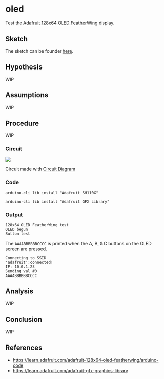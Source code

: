 # oled

Test the [Adafruit 128x64 OLED FeatherWing](https://www.adafruit.com/product/4650) display.

## Sketch

The sketch can be founder [here](https://github.com/nicholaswilde/solar-battery-charger/tree/main/test/oled).

## Hypothesis

WIP

## Assumptions

WIP

## Procedure

WIP

### Circuit

![](../assets/images/circuit-oled.png)

Circuit made with [Circuit Diagram](https://www.circuit-diagram.org/)

### Code

```shell title="Install Adafruit SH110X library"
arduino-cli lib install "Adafruit SH110X"
```

```shell title="Install Adafruit GFX Library"
arduino-cli lib install "Adafruit GFX Library"
```

### Output

```shell title="Serial Output"
128x64 OLED FeatherWing test
OLED begun
Button test
```

The `AAAABBBBBBCCCC` is printed when the A, B, & C buttons on the OLED screen are pressed.

```shell title="OLED Output"
Connecting to SSID
'adafruit':connected!
IP: 10.0.1.23
Sending val #0
AAAABBBBBBCCCC
```

## Analysis

WIP

## Conclusion

WIP

## References
- https://learn.adafruit.com/adafruit-128x64-oled-featherwing/arduino-code
- https://learn.adafruit.com/adafruit-gfx-graphics-library
